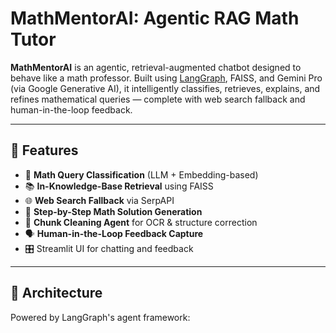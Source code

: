 # MathMentorAI: Agentic RAG Math Tutor

**MathMentorAI** is an agentic, retrieval-augmented chatbot designed to behave like a math professor. Built using [LangGraph](https://github.com/langchain-ai/langgraph), FAISS, and Gemini Pro (via Google Generative AI), it intelligently classifies, retrieves, explains, and refines mathematical queries — complete with web search fallback and human-in-the-loop feedback.

---

## 🚀 Features

- 🔎 **Math Query Classification** (LLM + Embedding-based)
- 📚 **In-Knowledge-Base Retrieval** using FAISS
- 🌐 **Web Search Fallback** via SerpAPI
- 🧠 **Step-by-Step Math Solution Generation**
- 🧹 **Chunk Cleaning Agent** for OCR & structure correction
- 🗣️ **Human-in-the-Loop Feedback Capture**
- 🎛️ Streamlit UI for chatting and feedback

---

## 🧱 Architecture

Powered by LangGraph's agent framework:



